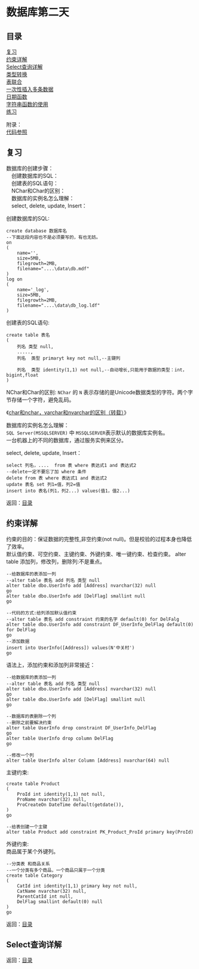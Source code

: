 # 数据库第二天  

## 目录

[复习](#复习)  
[约束详解](#约束详解)  
[Select查询详解](#select查询详解)  
[类型转换](#类型转换)  
[表联合](#表联合)  
[一次性插入多条数据](#一次性插入多条数据)  
[日期函数](#日期函数)  
[字符串函数的使用](#字符串函数的使用)  
[练习](#练习)  

附录：  
[代码参照]()  

## 复习  

数据库的创建步骤：  
&emsp;创建数据库的SQL：  
&emsp;创建表的SQL语句：    
&emsp;NChar和Char的区别：  
&emsp;数据库的实例名怎么理解：  
&emsp;select, delete, update, Insert：  

创建数据库的SQL:  

```sql{.line-numbers}  
create database 数据库名
--下面这段内容也不是必须要写的，有也无妨。
on
(
	name='',
	size=5MB,
	filegrowth=2MB,
	filename="....\data\db.mdf"
)
log on
(
	name='_log',
	size=5MB,
	filegrowth=2MB,
	filename="....\data\db_log.ldf"
)
```  

创建表的SQL语句:    
```sql{.line-numbers}  
create table 表名
(
	列名 类型 null,
	.....,
	列名  类型 primaryt key not null,--主键列
	
	列名  类型 identity(1,1) not null,--自动增长,只能用于数据的类型：int，bigint,float	
)
```
NChar和Char的区别:
`NChar` 的 `N` 表示存储的是Unicode数据类型的字符。两个字节存储一个字符，避免乱码。  

《[char和nchar，varchar和nvarchar的区别（转载）](https://www.cnblogs.com/henuliulei/p/9744790.html)》  

数据库的实例名怎么理解：  
`SQL Server(MSSQLSERVER)` 中 `MSSQLSERVER`表示默认的数据库实例名。  
一台机器上的不同的数据库，通过服务实例来区分。  

select, delete, update, Insert：  
```sql{.line-numbers} 
select 列名，....  from 表 where 表达式1 and 表达式2
--delete一定不要忘了加 where 条件
delete from 表 where 表达式1 and 表达式2              
update 表名 set 列1=值，列2=值                         
insert into 表名(列1，列2...) values(值1，值2...)    
```

返回：[目录](#目录)  

## 约束详解  

约束的目的：保证数据的完整性,非空约束(not null)。但是校验的过程本身也降低了效率。  
默认值约束、可空约束、主键约束、外键约束、唯一键约束、检查约束。 
alter table 添加列，修改列，删除列:不是重点。  

```sql{.line-numbers} 
--给数据库的表添加一列
--alter table 表名 add 列名 类型 null
alter table dbo.UserInfo add [Address] nvarchar(32) null
go
alter table dbo.UserInfo add [DelFlag] smallint null
go

--代码的方式:给列添加默认值约束
--alter table 表名 add constraint 约束的名字 default(0) for DelFalg
alter table dbo.UserInfo add constraint DF_UserInfo_DelFlag default(0) for DelFlag
go
--添加数据
insert into UserInfo([Address]) values(N'中关村')
go
```

语法上，添加约束和添加列非常接近：  
```sql{.line-numbers}  
--给数据库的表添加一列
--alter table 表名 add 列名 类型 null
alter table dbo.UserInfo add [Address] nvarchar(32) null
go
alter table dbo.UserInfo add [DelFlag] smallint null
go
```
```sql{.line-numbers}  
--数据库的表删除一个列
--删除之前要解决约束
alter table UserInfo drop constraint DF_UserInfo_DelFlag
go
alter table UserInfo drop column DelFlag
go
```

```sql{.line-numbers}  
--修改一个列
alter table UserInfo alter Column [Address] nvarchar(64) null
```

主键约束:  
```sql{.line-numbers}  
create table Product
(
	ProId int identity(1,1) not null,
	ProName nvarchar(32) null,
	ProCreateOn DateTime default(getdate()),
)
go

--给表创建一个主键
alter table Product add constraint PK_Product_ProId primary key(ProId)
```

外键约束:  
商品属于某个外键列。  
```sql{.line-numbers}  
--分类表 和商品关系
--一个分类有多个商品，一个商品只属于一个分类
create table Category
(
	CatId int identity(1,1) primary key not null,
	CatName nvarchar(32) null,
	ParentCatId int null,
	DelFlag smallint default(0) null
)
go
```


返回：[目录](#目录)  

## Select查询详解  



返回：[目录](#目录)  

